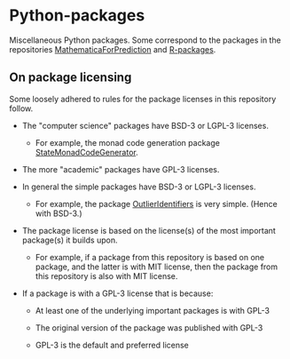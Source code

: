 # Python-packages

Miscellaneous Python packages. 
Some correspond to the packages in the repositories 
[MathematicaForPrediction](https://github.com/antononcube/MathematicaForPrediction/) 
and
[R-packages](https://github.com/antononcube/R-packages).


## On package licensing

Some loosely adhered to rules for the package licenses in this repository follow.

- The "computer science" packages have BSD-3 or LGPL-3 licenses.

  - For example, the monad code generation package 
    [StateMonadCodeGenerator](https://github.com/antononcube/R-packages/tree/master/StateMonadCodeGenerator). 

- The more "academic" packages have GPL-3 licenses.

- In general the simple packages have BSD-3 or LGPL-3 licenses.

  - For example, the package [OutlierIdentifiers](https://github.com/antononcube/R-packages/tree/master/OutlierIdentifiers) 
    is very simple. (Hence with BSD-3.)

- The package license is based on the license(s) of the most important package(s) it builds upon.

  - For example, if a package from this repository is based on one package, 
    and the latter is with MIT license, 
    then the package from this repository is also with MIT license. 

- If a package is with a GPL-3 license that is because:
 
  - At least one of the underlying important packages is with GPL-3
   
  - The original version of the package was published with GPL-3
  
  - GPL-3 is the default and preferred license


